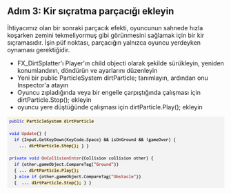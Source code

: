 ## Adım 3: Kir sıçratma parçacığı ekleyin

İhtiyacımız olan bir sonraki parçacık efekti, oyuncunun sahnede hızla koşarken zemini tekmeliyormuş gibi görünmesini sağlamak için bir kir sıçramasıdır. İşin püf noktası, parçacığın yalnızca oyuncu yerdeyken oynaması gerektiğidir.

- FX_DirtSplatter'ı Player'ın child objecti olarak şekilde sürükleyin, yeniden konumlandırın, döndürün ve ayarlarını düzenleyin
- Yeni bir public ParticleSystem dirtParticle; tanımlayın, ardından onu Inspector'a atayın
- Oyuncu zıpladığında veya bir engelle çarpıştığında çalışması için dirtParticle.Stop();  ekleyin
- oyuncu yere düştüğünde çalışması için dirtParticle.Play(); ekleyin

![figures](https://raw.githubusercontent.com/Kodluyoruz/taskforce/main/unity-junior-programmer/add-dirt-splatter-particle/figures/CWC_B.1.5_image2.png)

